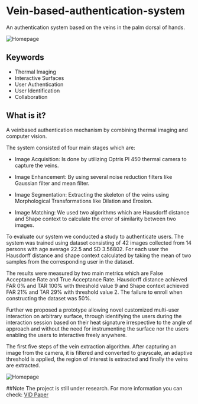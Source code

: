 # Vein-based-authentication-system

An authentication system based on the veins in the palm dorsal of hands.

![Homepage](https://raw.githubusercontent.com/mimikian/Vein-based-authentication-system/master/imgs/cover.png)

## Keywords
- Thermal Imaging
- Interactive Surfaces
- User Authentication
- User Identification
- Collaboration

## What is it?
A veinbased authentication mechanism by combining thermal imaging
and computer vision. 

The system consisted of four main stages which are:

- Image Acquisition: Is done by utilizing Optris PI 450 thermal camera to capture the veins. 

- Image Enhancement: By using several noise reduction filters like Gaussian filter and mean filter. 

- Image Segmentation: Extracting the skeleton of the veins using Morphological Transformations like Dilation and Erosion. 

- Image Matching: We used two algorithms which are Hausdorff distance and 
Shape context to calculate the error of similarity between two images. 

To evaluate our system we conducted a study to authenticate users.
The system was trained using dataset consisting of 42 images collected from 14 persons with age average 22.5 and SD 3.56802. For each user the Hausdorff distance and shape context calculated by taking the mean of two samples from the corresponding user in the dataset.

The results were measured by two main metrics which are False Acceptance Rate and True
Acceptance Rate. Hausdorff distance achieved FAR 0% and TAR 100% with threshold value
9 and Shape context achieved FAR 21% and TAR 29% with threshold value 2. The failure to enroll when constructing the dataset was 50%. 

Further we proposed a prototype allowing novel customized multi-user interaction on arbitrary surface, through identifying the users during the interaction session based on their heat signature irrespective to the angle of approach and without the need for instrumenting the surface nor the users enabling the users to interactive
freely anywhere.

The first five steps of the vein extraction algorithm. After
capturing an image from the camera, it is filtered and converted to
grayscale, an adaptive threshold is applied, the region of interest is extracted
and finally the veins are extracted.

![Homepage](https://raw.githubusercontent.com/mimikian/Vein-based-authentication-system/master/imgs/stages.png)

##Note
The project is still under research. For more information you can check:
[VID Paper](paper/VID.pdf)

